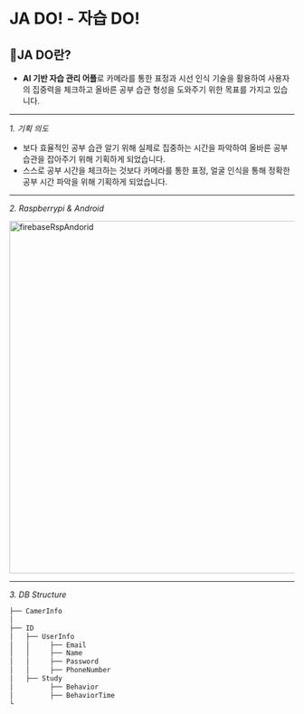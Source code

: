 # JA DO! - 자습 DO! 



## 🍑JA DO란?
- **AI 기반 자습 관리 어플**로 카메라를 통한 표정과 시선 인식 기술을 활용하여 사용자의 집중력을 체크하고
  올바른 공부 습관 형성을 도와주기 위한 목표를 가지고 있습니다.
  
---
*1. 기획 의도*
  - 보다 효율적인 공부 습관 알기 위해 실제로 집중하는 시간을 파악하여 올바른 공부 습관을 잡아주기 위해 기획하게 되었습니다.
  - 스스로 공부 시간을 체크하는 것보다 카메라를 통한 표정, 얼굴 인식을 통해 정확한 공부 시간 파악을 위해 기획하게 되었습니다.

---
*2. Raspberrypi & Android*

<img width="623" alt="firebaseRspAndorid" src="https://user-images.githubusercontent.com/53086454/120930297-a2911080-c727-11eb-8cc6-bfbe9d96e923.png">

---
*3. DB Structure*
 ``` bash
 ├── CamerInfo
 │ 
 ├── ID
 │   ├── UserInfo
 │   │     ├── Email
 │   │     ├── Name
 │   │     ├── Password
 │   │     ├── PhoneNumber
 │   ├── Study
 │         ├── Behavior
 │         ├── BehaviorTime
 └ 
```
